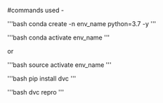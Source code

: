 #commands used - 



'''bash
conda create -n env_name python=3.7 -y
'''


'''bash
conda activate env_name
'''

or 

'''bash
source activate env_name
'''


'''bash
pip install dvc
'''

'''bash
dvc repro
'''